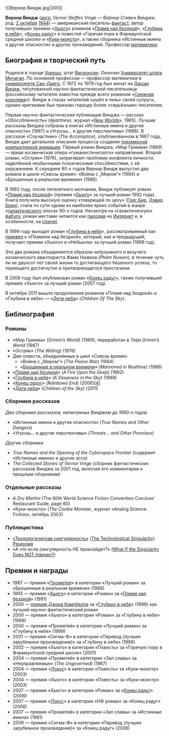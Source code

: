 ![[Вернор Виндж.jpg|300]]

**Вернор Виндж** ([англ.](https://ru.wikipedia.org/wiki/Английский_язык) *Vernor Steffen Vinge* — *Ве́рнор Сти́вен Ви́нджи*, род. [2 октября](https://ru.wikipedia.org/wiki/2_октября) [1944](https://ru.wikipedia.org/wiki/1944_год)) — американский писатель-[фантаст](https://ru.wikipedia.org/wiki/Фантастика), автор получивших премию «[Хьюго](https://ru.wikipedia.org/wiki/Хьюго_(премия))» романов «[Пламя над бездной](https://ru.wikipedia.org/wiki/Пламя_над_бездной)», «[Глубина в небе](https://ru.wikipedia.org/wiki/Глубина_в_небе)», «[Конец радуг](https://ru.wikipedia.org/wiki/Конец_радуг)» и повестей «Горячая пора в Фэрмаунтской средней школе» и «[Куки-монстр](https://ru.wikipedia.org/w/index.php?title=Куки-монстр&action=edit&redlink=1)», а также сборника «Истинные имена и другие опасности» и других произведений. Профессор [математики](https://ru.wikipedia.org/wiki/Математика).

## Биография и творческий путь

Родился в городе [Уокешо](https://ru.wikipedia.org/wiki/Уокешо), штат [Висконсин](https://ru.wikipedia.org/wiki/Висконсин). Окончил [Университет штата Мичиган](https://ru.wikipedia.org/wiki/Университет_штата_Мичиган). По основной профессии — профессор математики в [университете Сан-Диего](https://ru.wikipedia.org/wiki/Калифорнийский_университет_в_Сан-Диего). С 1972 по 1979 год был женат на [Джоан Виндж](https://ru.wikipedia.org/wiki/Виндж,_Джоан), титулованной научно-фантастической писательнице (российскому читателю известна прежде всего романом «[Снежная королева](https://ru.wikipedia.org/wiki/Снежная_королева_(роман))»). Виндж в глазах читателей «ушёл в тень» своей супруги, однако критиками был признан гораздо более «серьёзным» писателем.

Первая научно-фантастическая публикация Винджа — рассказ «Обособленность» (*Apartness*, журнал «[New Worlds](https://ru.wikipedia.org/w/index.php?title=New_Worlds&action=edit&redlink=1)», 1965). Лучшие рассказы Винджа собраны в книгах «Истинные имена и другие опасности» (1987) и «Угрозы… и другие перспективы» (1988). В рассказе  «Соучастник» (*The Accomplice*), опубликованном в 1967 году, Виндж дает детальное описание процесса создания [трехмерной компьютерной анимации](https://ru.wikipedia.org/wiki/Трёхмерная_графика). Первый роман Винджа, «Мир Гримма» (1969) — яркая космическая опера  «гуманистического» направления. Второй роман, «Остряк» (1976),  затрагивает проблему конфликта личности, наделённой необычными  психическими способностями, с её окружением. К середине 80-х годов  Вернор Виндж выпустил два романа в цикле «Сквозь время»: «Война с  „Миром“» (1984) и «Брошенные в реальном времени» (1986).

В 1992 году, после пятилетнего молчания, Виндж публикует роман «[Пламя над бездной](https://ru.wikipedia.org/wiki/Пламя_над_бездной)» (премия «[Хьюго](https://ru.wikipedia.org/wiki/Хьюго_(премия))» за лучший роман 1992 года). Книга получила высокую оценку «товарищей по цеху» ([Грег Бир](https://ru.wikipedia.org/wiki/Бир,_Грег), [Дэвид Брин](https://ru.wikipedia.org/wiki/Брин,_Дэвид)), стала по сути одним из наиболее ярких событий в жанре «[галактического](https://ru.wikipedia.org/wiki/Млечный_Путь) эпоса» 90-х годов. Несмотря на «галактическую» [фабулу](https://ru.wikipedia.org/wiki/Фабула), роман местами читается как [пародия](https://ru.wikipedia.org/wiki/Пародия) на [Интернет](https://ru.wikipedia.org/wiki/Интернет) и, в особенности, на [Usenet](https://ru.wikipedia.org/wiki/Usenet).

В 1999 году выходит роман «[Глубина в небе](https://ru.wikipedia.org/wiki/Глубина_в_небе)», рассматриваемый как [приквел](https://ru.wikipedia.org/wiki/Приквел) к «Пламени над бездной», который, как и предыдущий, получает премии «Хьюго» и «Небьюла» за лучший роман (1999 год).

Эти два романа объединяются образом хитроумного и везучего космического авантюриста Фама Нювена (*Pham Nuwen*), в течение чуть ли не двухсот лет своей жизни то достигающего бешеного  успеха, то теряющего достигнутое и притворяющегося простачком.

В 2006 году был опубликован роман «[Конец радуг](https://ru.wikipedia.org/wiki/Конец_радуг)», также получивший премию «Хьюго» за лучший роман (2007 год).

В октябре 2011 вышло продолжение романов «Пламя над бездной» и «Глубина в небе» — «[Дети неба](https://ru.wikipedia.org/wiki/Дети_неба)» (*Children Of The Sky*).

## Библиография

### Романы

- «Мир Гримма» (*Grimm’s World*) (1969), переработан в *Tatja Grimm’s World* (1987)
- «Остряк» (*The Witling*) (1976)
- Две повести, объединённые в цикл «Сквозь время»:
  - «Война с „Миром“» (*The Peace War*) (1984)
  - «[Брошенные в реальном времени](https://ru.wikipedia.org/w/index.php?title=Брошенные_в_реальном_времени&action=edit&redlink=1)» (*Marooned in Realtime*) (1986)
- «[Пламя над бездной](https://ru.wikipedia.org/wiki/Пламя_над_бездной)» (*A Fire Upon the Deep*) (1992)
- «[Глубина в небе](https://ru.wikipedia.org/wiki/Глубина_в_небе)» (*A Deepness in the Sky*) (1999)
- «[Конец радуг](https://ru.wikipedia.org/wiki/Конец_радуг)» (*Rainbows End*) (2006)[[4\]](https://ru.wikipedia.org/wiki/Виндж,_Вернор#cite_note-4)
- «[Дети неба](https://ru.wikipedia.org/wiki/Дети_неба)» (*Children of the Sky*) (2011)

### Сборники рассказов

*Два сборника рассказов, написанных Винджем до 1990-х годов:*

- «Истинные имена и другие опасности» (*True Names and Other Dangers*)
- «Угрозы… и другие перспективы» (*Threats… and Other Promises*)

*Другие сборники*

- *True Names and the Opening of the Cyberspace Frontier* (содержит «Истинные имена» и другие эссе)
- *The Collected Stories of Vernor Vinge* (сборник фантастических рассказов Винджа за 2001 год, включая его комментарии к прошлым сборникам)

### Отдельные рассказы

- *A Dry Martini* (The 60th World Science Fiction Convention ConJose' Restaurant Guide, page 60)
- «Куки-монстр» (*The Cookie Monster*, журнал «Analog Science Fiction», октябрь 2003)

### Публицистика

- [«Технологическая сингулярность»](https://web.archive.org/web/20051226194522/http://www.computerra.ru/think/35636/) ([The Technological Singularity](https://web.archive.org/web/20100621162528/http://www.kurzweilai.net/meme/frame.html?main=%2Farticles%2Fart0092.html)). [Рецензия](http://www.transhumanism-russia.ru/content/view/44/110/)
- «А что если сингулярность НЕ произойдет?» ([What If the Singularity Does NOT Happen?](https://web.archive.org/web/20100621162628/http://www.kurzweilai.net/meme/frame.html?main=%2Farticles%2Fart0696.html))

## Премии и награды

- 1987 — премия «[Прометей](https://ru.wikipedia.org/wiki/Прометей_(премия))» в категории «Лучший роман» за «Брошенные в реальном времени» (1986)
- 1993 — премия «[Хьюго](https://ru.wikipedia.org/wiki/Хьюго_(премия))» в категории «Роман» за «[Пламя над бездной](https://ru.wikipedia.org/wiki/Пламя_над_бездной)» (1991)
- 2000 — [премия Джона Кэмпбелла](https://ru.wikipedia.org/wiki/Мемориальная_премия_Джона_В._Кэмпбелла_за_лучший_научно-фантастический_роман) за «[Глубину в небе](https://ru.wikipedia.org/wiki/Глубина_в_небе)» (1999) как лучший научно-фантастический роман
- 2000 — премия «Хьюго» в категории «Роман» за «Глубину в небе» (1999)
- 2000 — премия «Прометей» в категории «Лучший роман» за «Глубину в небе» (1999)
- 2001 — премия «Сигма-Ф» в категории «Перевод (лучшее зарубежное произведение)» за «Глубину в небе» (1999)
- 2002 — премия «Хьюго» в категории «Повесть» за «Горячую пору в Фэрмаунтской средней школе» (2001)
- 2004 — премия «Прометей» в категории «Зал славы» за «Неуправляемые» (*The Ungoverned*) (1987)
- 2004 — премия «[Локус](https://ru.wikipedia.org/wiki/Локус_(премия))» в категории «Повесть» за «Куки-монстр» (2003)
- 2004 — премия «Хьюго» в категории «Повесть» за «Куки-монстр» (2003)
- 2007 — премия «Хьюго» в категории «Роман» за «[Конец радуг](https://ru.wikipedia.org/wiki/Конец_радуг)» (2006)
- 2007 — премия «[Локус](https://ru.wikipedia.org/wiki/Локус_(премия))» в категории «НФ роман» за «Конец радуг» (2006)
- 2007 — премия «Прометей» в категории «Зал славы» за «Истинные имена» (1981)
- 2009 — премия «Сигма-Ф» в категории «Перевод (лучшее зарубежное произведение)» за «Конец радуг» (2006)